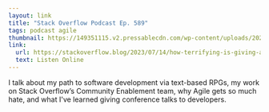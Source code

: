 ```yaml
---
layout: link
title: "Stack Overflow Podcast Ep. 589"
tags: podcast agile
thumbnail: https://149351115.v2.pressablecdn.com/wp-content/uploads/2022/03/blog-podcast-relaunch-1.png
link:
  url: https://stackoverflow.blog/2023/07/14/how-terrifying-is-giving-a-conference-talk-ep-589/
  text: Listen Online
---
```


I talk about my path to software development via text-based RPGs, my work on Stack Overflow’s Community Enablement team, why Agile gets so much hate, and what I've learned giving conference talks to developers.

